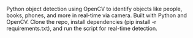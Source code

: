 Python object detection using OpenCV to identify objects like people, books, phones, and more in real-time via camera. Built with Python and OpenCV. Clone the repo, install dependencies (pip install -r requirements.txt), and run the script for real-time detection.


